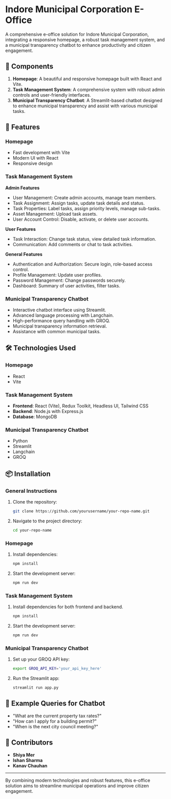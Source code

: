 # Indore Municipal Corporation E-Office

A comprehensive e-office solution for Indore Municipal Corporation, integrating a responsive homepage, a robust task management system, and a municipal transparency chatbot to enhance productivity and citizen engagement.

## 📜 Components

1. **Homepage**: A beautiful and responsive homepage built with React and Vite.
2. **Task Management System**: A comprehensive system with robust admin controls and user-friendly interfaces.
3. **Municipal Transparency Chatbot**: A Streamlit-based chatbot designed to enhance municipal transparency and assist with various municipal tasks.

## 🚀 Features

### Homepage
- Fast development with Vite
- Modern UI with React
- Responsive design

### Task Management System

**Admin Features**
- User Management: Create admin accounts, manage team members.
- Task Assignment: Assign tasks, update task details and status.
- Task Properties: Label tasks, assign priority levels, manage sub-tasks.
- Asset Management: Upload task assets.
- User Account Control: Disable, activate, or delete user accounts.

**User Features**
- Task Interaction: Change task status, view detailed task information.
- Communication: Add comments or chat to task activities.

**General Features**
- Authentication and Authorization: Secure login, role-based access control.
- Profile Management: Update user profiles.
- Password Management: Change passwords securely.
- Dashboard: Summary of user activities, filter tasks.

### Municipal Transparency Chatbot
- Interactive chatbot interface using Streamlit.
- Advanced language processing with Langchain.
- High-performance query handling with GROQ.
- Municipal transparency information retrieval.
- Assistance with common municipal tasks.

## 🛠️ Technologies Used

### Homepage
- React
- Vite

### Task Management System
- **Frontend**: React (Vite), Redux Toolkit, Headless UI, Tailwind CSS
- **Backend**: Node.js with Express.js
- **Database**: MongoDB

### Municipal Transparency Chatbot
- Python
- Streamlit
- Langchain
- GROQ

## 📦 Installation

### General Instructions
1. Clone the repository:
   ```bash
   git clone https://github.com/yourusername/your-repo-name.git
   ```
2. Navigate to the project directory:
   ```bash
   cd your-repo-name
   ```

### Homepage
1. Install dependencies:
   ```bash
   npm install
   ```
2. Start the development server:
   ```bash
   npm run dev
   ```

### Task Management System
1. Install dependencies for both frontend and backend.
   ```bash
   npm install
   ```
2. Start the development server:
   ```bash
   npm run dev
   ```

### Municipal Transparency Chatbot
1. Set up your GROQ API key:
   ```bash
   export GROQ_API_KEY='your_api_key_here'
   ```
2. Run the Streamlit app:
   ```bash
   streamlit run app.py
   ```

## 💬 Example Queries for Chatbot
- "What are the current property tax rates?"
- "How can I apply for a building permit?"
- "When is the next city council meeting?"

## 👥 Contributors
- **Shiya Mer**
- **Ishan Sharma**
- **Kanav Chauhan**

---

By combining modern technologies and robust features, this e-office solution aims to streamline municipal operations and improve citizen engagement.

